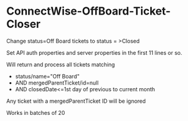 # ConnectWise-OffBoard-Ticket-Closer
Change status=Off Board tickets to status = >Closed

Set API auth properties and server properties in the first 11 lines or so.

Will return and process all tickets matching
  - status/name="Off Board"
  - AND mergedParentTicket/id=null
  - AND closedDate<=1st day of previous to current month

Any ticket with a mergedParentTicket ID will be ignored

Works in batches of 20
